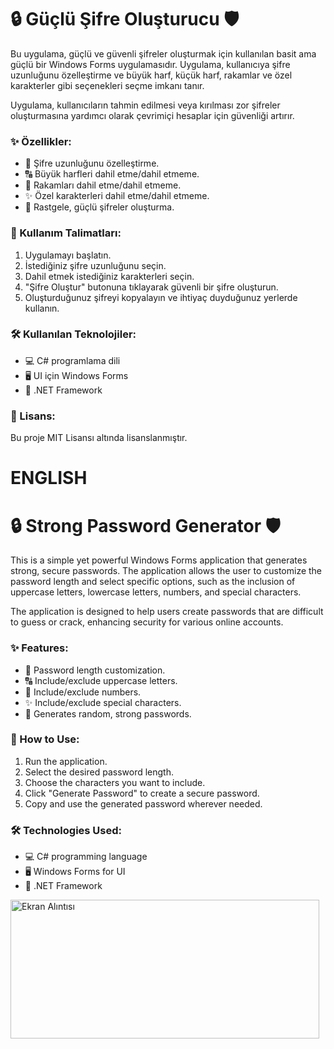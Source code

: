 # 🔒 Güçlü Şifre Oluşturucu 🛡️

Bu uygulama, güçlü ve güvenli şifreler oluşturmak için kullanılan basit ama güçlü bir Windows Forms uygulamasıdır. Uygulama, kullanıcıya şifre uzunluğunu özelleştirme ve büyük harf, küçük harf, rakamlar ve özel karakterler gibi seçenekleri seçme imkanı tanır.

Uygulama, kullanıcıların tahmin edilmesi veya kırılması zor şifreler oluşturmasına yardımcı olarak çevrimiçi hesaplar için güvenliği artırır.

### ✨ Özellikler:
- 🔢 Şifre uzunluğunu özelleştirme.
- 🔠 Büyük harfleri dahil etme/dahil etmeme.
- 🔢 Rakamları dahil etme/dahil etmeme.
- ✨ Özel karakterleri dahil etme/dahil etmeme.
- 🔑 Rastgele, güçlü şifreler oluşturma.

### 🚀 Kullanım Talimatları:
1. Uygulamayı başlatın.
2. İstediğiniz şifre uzunluğunu seçin.
3. Dahil etmek istediğiniz karakterleri seçin.
4. "Şifre Oluştur" butonuna tıklayarak güvenli bir şifre oluşturun.
5. Oluşturduğunuz şifreyi kopyalayın ve ihtiyaç duyduğunuz yerlerde kullanın.

### 🛠️ Kullanılan Teknolojiler:
- 💻 C# programlama dili
- 🖥️ UI için Windows Forms
- 🔧 .NET Framework

### 📜 Lisans:
Bu proje MIT Lisansı altında lisanslanmıştır.


# **ENGLISH**

# 🔒 Strong Password Generator 🛡️

This is a simple yet powerful Windows Forms application that generates strong, secure passwords. The application allows the user to customize the password length and select specific options, such as the inclusion of uppercase letters, lowercase letters, numbers, and special characters. 

The application is designed to help users create passwords that are difficult to guess or crack, enhancing security for various online accounts.

### ✨ Features:
- 🔢 Password length customization.
- 🔠 Include/exclude uppercase letters.
- 🔢 Include/exclude numbers.
- ✨ Include/exclude special characters.
- 🔑 Generates random, strong passwords.

### 🚀 How to Use:
1. Run the application.
2. Select the desired password length.
3. Choose the characters you want to include.
4. Click "Generate Password" to create a secure password.
5. Copy and use the generated password wherever needed.

### 🛠️ Technologies Used:
- 💻 C# programming language
- 🖥️ Windows Forms for UI
- 🔧 .NET Framework

<img width="494" height="222" alt="Ekran Alıntısı" src="https://github.com/user-attachments/assets/1b2d4446-39c7-4ae2-9a55-36eb3883de0e" />

